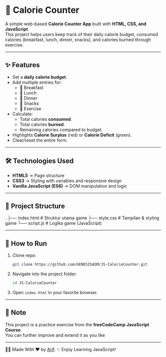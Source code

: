 # 🥗 Calorie Counter

A simple web-based **Calorie Counter App** built with **HTML, CSS, and JavaScript**.  
This project helps users keep track of their daily calorie budget, consumed calories (breakfast, lunch, dinner, snacks), and calories burned through exercise.

---
## ✨ Features

- Set a **daily calorie budget**.
- Add multiple entries for:
  - 🍳 Breakfast  
  - 🍔 Lunch  
  - 🍝 Dinner  
  - 🍪 Snacks  
  - 🏃 Exercise
- Calculate:
  - Total calories **consumed**.
  - Total calories **burned**.
  - Remaining calories compared to budget.
- Highlights **Calorie Surplus** (red) or **Calorie Deficit** (green).
- Clear/reset the entire form.

---
## 🛠️ Technologies Used

- **HTML5** → Page structure  
- **CSS3** → Styling with variables and responsive design  
- **Vanilla JavaScript (ES6)** → DOM manipulation and logic  

---
## 📂 Project Structure
.
├── index.html     # Struktur utama game
├── style.css      # Tampilan & styling game
└── script.js      # Logika game (JavaScript)

---
## 🚀 How to Run
1. Clone repo:
   ```bash
   git clone https://github.com/GENESISASM/JS-CalorieCounter.git
   ```
2. Navigate into the project folder:
   ```bash
   cd JS-CalorieCounter
   ```
3. Open `index.html` in your favorite browser.

---
## 📖 Note
This project is a practice exercise from the **freeCodeCamp JavaScript Course**.  
You can further improve and extend it as you like

---
👨‍💻 Made With ❤️ by [Arif](hhttps://github.com/GENESISASM).
✨ Enjoy Learning JavaScript!